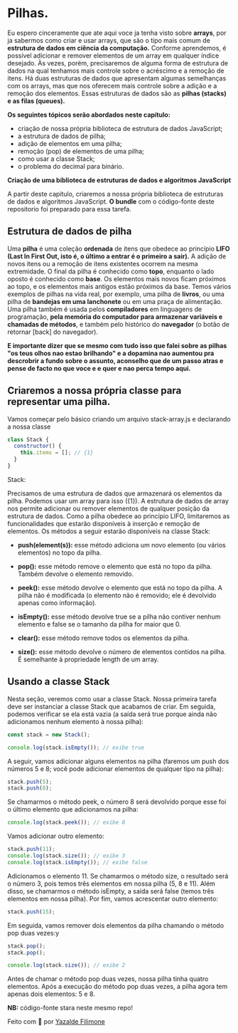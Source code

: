 # Pilhas.

Eu espero cinceramente que ate aqui voce ja tenha visto sobre **arrays**, por ja sabermos como criar e usar arrays, que são o tipo mais
comum de **estrutura de dados em ciência da computação.** Conforme
aprendemos, é possível adicionar e remover elementos de um array em
qualquer índice desejado. Às vezes, porém, precisaremos de alguma forma de
estrutura de dados na qual tenhamos mais controle sobre o acréscimo e a
remoção de itens. Há duas estruturas de dados que apresentam algumas
semelhanças com os arrays, mas que nos oferecem mais controle sobre a
adição e a remoção dos elementos. Essas estruturas de dados são as **pilhas
(stacks) e as filas (queues).**

**Os seguintes tópicos serão abordados neste capítulo:**

- criação de nossa própria biblioteca de estrutura de dados JavaScript;
- a estrutura de dados de pilha;
- adição de elementos em uma pilha;
- remoção (pop) de elementos de uma pilha;
- como usar a classe Stack;
- o problema do decimal para binário.

**Criação de uma biblioteca de estruturas de dados e
algoritmos JavaScript**

A partir deste capítulo, criaremos a nossa própria biblioteca de estruturas de
dados e algoritmos JavaScript. **O bundle** com o código-fonte deste repositorio foi
preparado para essa tarefa.

## Estrutura de dados de pilha

Uma **pilha** é uma coleção **ordenada** de itens que obedece ao princípio **LIFO
(Last In First Out, isto é, o último a entrar é o primeiro a sair).** A adição de
novos itens ou a remoção de itens existentes ocorrem na mesma extremidade.
O final da pilha é conhecido como **topo**, enquanto o lado oposto é conhecido
como **base**. Os elementos mais novos ficam próximos ao topo, e os elementos
mais antigos estão próximos da base.
Temos vários exemplos de pilhas na vida real, por exemplo, uma pilha de
**livros**, ou uma pilha de **bandejas em uma
lanchonete** ou em uma praça de alimentação. Uma pilha também é usada pelos **compiladores** em linguagens de
programação, **pela memória do computador para armazenar variáveis e
chamadas de métodos**, e também pelo histórico do **navegador** (o botão de
retornar [back] do navegador).

**E importante dizer que se mesmo com tudo isso que falei sobre as pilhas "os teus olhos nao estao brilhando" e a dopamina nao aumentou pra descrobrir a fundo sobre o assunto, aconselho que de um passo atras e pense de facto no que voce e e quer e nao perca tempo aqui.**

## Criaremos a nossa própria classe para representar uma pilha.

Vamos começar pelo básico criando um arquivo stack-array.js e declarando a nossa classe

```js
class Stack {
  constructor() {
    this.items = []; // {1}
  }
}
```

Stack:

Precisamos de uma estrutura de dados que armazenará os elementos da pilha.
Podemos usar um array para isso ({1}). A estrutura de dados de array nos
permite adicionar ou remover elementos de qualquer posição da estrutura de
dados. Como a pilha obedece ao princípio LIFO, limitaremos as
funcionalidades que estarão disponíveis à inserção e remoção de elementos.
Os métodos a seguir estarão disponíveis na classe Stack:

- **push(element(s)):**
  esse método adiciona um novo elemento (ou vários
  elementos) no topo da pilha.
- **pop():**
  esse método remove o elemento que está no topo da pilha. Também
  devolve o elemento removido.

- **peek():**
  esse método devolve o elemento que está no topo da pilha. A pilha
  não é modificada (o elemento não é removido; ele é devolvido apenas
  como informação).
- **isEmpty():**
  esse método devolve true se a pilha não contiver nenhum
  elemento e false se o tamanho da pilha for maior que 0.
- **clear():**
  esse método remove todos os elementos da pilha.
- **size():**
  esse método devolve o número de elementos contidos na pilha. É
  semelhante à propriedade length de um array.

## Usando a classe Stack

Nesta seção, veremos como usar a classe Stack. Nossa primeira tarefa deve
ser instanciar a classe Stack que acabamos de criar. Em seguida, podemos
verificar se ela está vazia (a saída será true porque ainda não adicionamos
nenhum elemento à nossa pilha):

```js
const stack = new Stack();
```

```js
console.log(stack.isEmpty()); // exibe true
```

A seguir, vamos adicionar alguns elementos na pilha (faremos um push dos
números 5 e 8; você pode adicionar elementos de qualquer tipo na pilha):

```js
stack.push(5);
stack.push(8);
```

Se chamarmos o método peek, o número 8 será devolvido porque esse foi o
último elemento que adicionamos na pilha:

```js
console.log(stack.peek()); // exibe 8
```

Vamos adicionar outro elemento:

```js
stack.push(11);
console.log(stack.size()); // exibe 3
console.log(stack.isEmpty()); // exibe false
```

Adicionamos o elemento 11. Se chamarmos o método size, o resultado será o
número 3, pois temos três elementos em nossa pilha (5, 8 e 11). Além disso,
se chamarmos o método isEmpty, a saída será false (temos três elementos em
nossa pilha). Por fim, vamos acrescentar outro elemento:

```js
stack.push(15);
```

Em seguida, vamos remover dois elementos da pilha chamando o método pop
duas vezes:y

```js
stack.pop();
stack.pop();

console.log(stack.size()); // exibe 2
```

Antes de chamar o método pop duas vezes, nossa pilha tinha quatro
elementos. Após a execução do método pop duas vezes, a pilha agora tem
apenas dois elementos: 5 e 8.

**NB:** código-fonte stara neste mesmo repo!

Feito com 💙 por [Yazalde Filimone](https://github.com/yazaldefilimonepinto)
